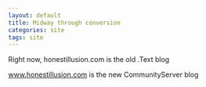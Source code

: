 ```yaml
---
layout: default
title: Midway through conversion
categories: site
tags: site
---
```

<P>Right now, honestillusion.com is the old .Text blog</P>
<P><A href="http://www.honestillusion.com">www.honestillusion.com</A> is the new CommunityServer blog</P>
<P>&nbsp;</P>